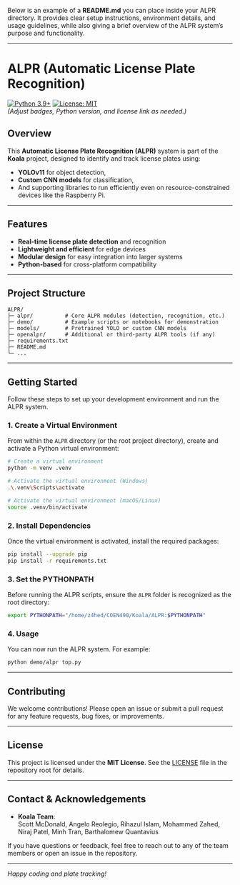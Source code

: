 Below is an example of a **README.md** you can place inside your ALPR directory. It provides clear setup instructions, environment details, and usage guidelines, while also giving a brief overview of the ALPR system’s purpose and functionality.

---

# ALPR (Automatic License Plate Recognition)

[![Python 3.9+](https://img.shields.io/badge/python-3.9%2B-blue.svg)](https://www.python.org/)
[![License: MIT](https://img.shields.io/badge/License-MIT-yellow.svg)](../LICENSE)  
*(Adjust badges, Python version, and license link as needed.)*

## Overview

This **Automatic License Plate Recognition (ALPR)** system is part of the **Koala** project, designed to identify and track license plates using:
- **YOLOv11** for object detection,
- **Custom CNN models** for classification,
- And supporting libraries to run efficiently even on resource-constrained devices like the Raspberry Pi.

---

## Features

- **Real-time license plate detection** and recognition
- **Lightweight and efficient** for edge devices
- **Modular design** for easy integration into larger systems
- **Python-based** for cross-platform compatibility

---

## Project Structure

```
ALPR/
├─ alpr/          # Core ALPR modules (detection, recognition, etc.)
├─ demo/          # Example scripts or notebooks for demonstration
├─ models/        # Pretrained YOLO or custom CNN models
├─ openalpr/      # Additional or third-party ALPR tools (if any)
├─ requirements.txt
├─ README.md
└─ ...
```

---

## Getting Started

Follow these steps to set up your development environment and run the ALPR system.

### 1. Create a Virtual Environment

From within the `ALPR` directory (or the root project directory), create and activate a Python virtual environment:

```bash
# Create a virtual environment
python -m venv .venv

# Activate the virtual environment (Windows)
.\.venv\Scripts\activate

# Activate the virtual environment (macOS/Linux)
source .venv/bin/activate
```

### 2. Install Dependencies

Once the virtual environment is activated, install the required packages:

```bash
pip install --upgrade pip
pip install -r requirements.txt
```

### 3. Set the PYTHONPATH

Before running the ALPR scripts, ensure the `ALPR` folder is recognized as the root directory:

```bash
export PYTHONPATH="/home/z4hed/COEN490/Koala/ALPR:$PYTHONPATH"
```


### 4. Usage

You can now run the ALPR system. For example:

```bash
python demo/alpr top.py
```

---

## Contributing

We welcome contributions! Please open an issue or submit a pull request for any feature requests, bug fixes, or improvements.

---

## License

This project is licensed under the **MIT License**. See the [LICENSE](../LICENSE) file in the repository root for details.

---

## Contact & Acknowledgements

- **Koala Team**:  
  Scott McDonald, Angelo Reolegio, Rihazul Islam, Mohammed Zahed, Niraj Patel, Minh Tran, Barthalomew Quantavius

If you have questions or feedback, feel free to reach out to any of the team members or open an issue in the repository.

---

*Happy coding and plate tracking!*
